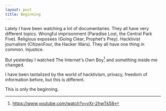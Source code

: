 ```yaml
---
layout: post
title: Beginning
---
```


Lately I have been watching a lot of documentaries. They all have very different topics. Wrongful imprisonment (Paradise Lost, the Central Park Five). Religious exposees (Going Clear, Prophet's Prey). Hacktivist journalism (CitizenFour, the Hacker Wars). They all have one thing in common. Injustice.

But yesterday I watched The Internet's Own Boy[^1] and something inside me changed.

I have been tantalized by the world of hacktivism, privacy, freedom of information before, but this is different.

This is only the beginning.

[^1]: <https://www.youtube.com/watch?v=vXr-2hwTk58>
